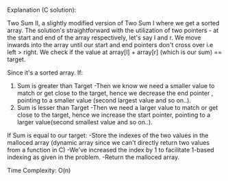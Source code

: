 Explanation (C solution):

Two Sum II, a slightly modified version of Two Sum I where we get a sorted array. 
The solution's straightforward with the utilization of two pointers - at the start and end of the array respectively, let's say l and r.
We move inwards into the array until our start and end pointers don't cross over i.e left > right.
We check if the value at array[l] + array[r] (which is our sum) == target.

Since it's a sorted array. If: 
1. Sum is greater than Target
-Then we know we need a smaller value to match or get close to the target, hence we decrease the end pointer , pointing to a smaller value (second largest value and so on..).
2. Sum is lesser than Target
-Then we need a larger value to match or get close to the target, hence we increase the start pointer, pointing to a larger value(second smallest value and so on..).

If Sum is equal to our target:
-Store the indexes of the two values in the malloced array (dynamic array since we can't directly return two values from a function in C)
-We've increased the index by 1 to facilitate 1-based indexing as given in the problem.
-Return the malloced array.

Time Complexity: O(n)